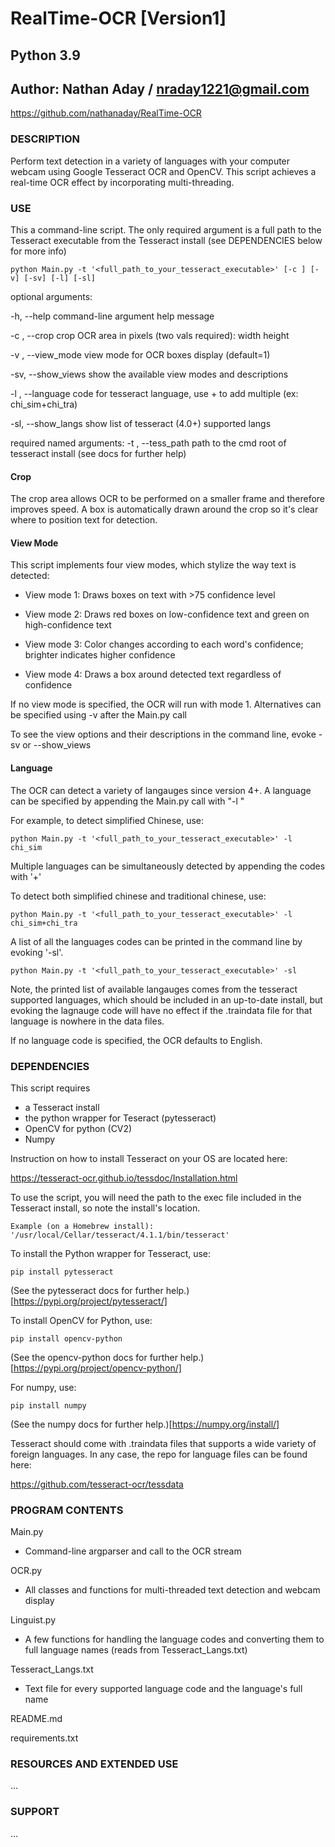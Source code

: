 # RealTime-OCR [Version1]
## Python 3.9
## Author: Nathan Aday / nraday1221@gmail.com
https://github.com/nathanaday/RealTime-OCR

### DESCRIPTION

Perform text detection in a variety of languages with your computer webcam using Google Tesseract OCR and OpenCV. 
This script achieves a real-time OCR effect by incorporating multi-threading.

### USE

This a command-line script. The only required argument is a full path to the Tesseract executable from the Tesseract install (see DEPENDENCIES below for more info)

`python Main.py -t '<full_path_to_your_tesseract_executable>' [-c ] [-v] [-sv] [-l] [-sl]`

optional arguments:

  -h, --help         command-line argument help message
  
  -c  , --crop       crop OCR area in pixels (two vals required): width height
  
  -v , --view_mode   view mode for OCR boxes display (default=1)
  
  -sv, --show_views  show the available view modes and descriptions
  
  -l , --language    code for tesseract language, use + to add multiple (ex: chi_sim+chi_tra)
  
  -sl, --show_langs  show list of tesseract (4.0+) supported langs

required named arguments:
  -t , --tess_path   path to the cmd root of tesseract install (see docs for further help)


#### Crop

The crop area allows OCR to be performed on a smaller frame and therefore improves speed. A box is automatically drawn around the crop so it's clear where to position text for detection.

#### View Mode

This script implements four view modes, which stylize the way text is detected:

- View mode 1: Draws boxes on text with >75 confidence level

- View mode 2: Draws red boxes on low-confidence text and green on high-confidence text

- View mode 3: Color changes according to each word's confidence; brighter indicates higher confidence

- View mode 4: Draws a box around detected text regardless of confidence

If no view mode is specified, the OCR will run with mode 1. Alternatives can be specified using -v <int mode> after the Main.py call

To see the view options and their descriptions in the command line, evoke -sv or --show_views


#### Language

The OCR can detect a variety of langauges since version 4+. A language can be specified by appending the Main.py call with "-l <language code>"

For example, to detect simplified Chinese, use:

`python Main.py -t '<full_path_to_your_tesseract_executable>' -l chi_sim`

Multiple languages can be simultaneously detected by appending the codes with '+'

To detect both simplified chinese and traditional chinese, use:

`python Main.py -t '<full_path_to_your_tesseract_executable>' -l chi_sim+chi_tra`

A list of all the languages codes can be printed in the command line by evoking '-sl'.

`python Main.py -t '<full_path_to_your_tesseract_executable>' -sl`

Note, the printed list of available langauges comes from the tesseract supported languages, which should be included in an up-to-date install, but evoking the lagnauge code will have no effect if the .traindata file for that language is nowhere in the data files.

If no language code is specified, the OCR defaults to English.




### DEPENDENCIES

This script requires 
- a Tesseract install
- the python wrapper for Teseract (pytesseract)
- OpenCV for python (CV2)
- Numpy

Instruction on how to install Tesseract on your OS are located here:

https://tesseract-ocr.github.io/tessdoc/Installation.html

To use the script, you will need the path to the exec file included in the Tesseract install, so note the install's location.

`Example (on a Homebrew install): '/usr/local/Cellar/tesseract/4.1.1/bin/tesseract'`


To install the Python wrapper for Tesseract, use:

`pip install pytesseract`

(See the pytesseract docs for further help.)[https://pypi.org/project/pytesseract/]


To install OpenCV for Python, use:

`pip install opencv-python`

(See the opencv-python docs for further help.)[https://pypi.org/project/opencv-python/]


For numpy, use:

 `pip install numpy`
 
 (See the numpy docs for further help.)[https://numpy.org/install/]
 
 
 Tesseract should come with .traindata files that supports a wide variety of foreign languages. In any case, the repo for language files can be found here:
 
 https://github.com/tesseract-ocr/tessdata
 


### PROGRAM CONTENTS

Main.py
- Command-line argparser and call to the OCR stream

OCR.py
- All classes and functions for multi-threaded text detection and webcam display

Linguist.py
- A few functions for handling the language codes and converting them to full language names (reads from Tesseract_Langs.txt)

Tesseract_Langs.txt
- Text file for every supported language code and the language's full name

README.md

requirements.txt


### RESOURCES AND EXTENDED USE
...

### SUPPORT
...
